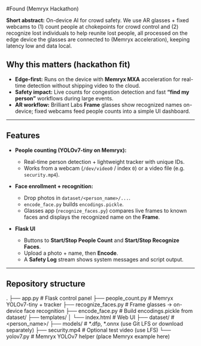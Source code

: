 #Found (Memryx Hackathon)

**Short abstract:** On-device AI for crowd safety. We use AR glasses + fixed webcams to (1) count people at chokepoints for crowd control and (2) recognize lost individuals to help reunite lost people, all processed on the edge device the glasses are connected to (Memryx acceleration), keeping latency low and data local.

## Why this matters (hackathon fit)
- **Edge-first:** Runs on the device with **Memryx MXA** acceleration for real-time detection without shipping video to the cloud.
- **Safety impact:** Live counts for congestion detection and fast **“find my person”** workflows during large events.
- **AR workflow:** Brilliant Labs **Frame** glasses show recognized names on-device; fixed webcams feed people counts into a simple UI dashboard.

---

## Features

- **People counting (YOLOv7-tiny on Memryx):**
  - Real-time person detection + lightweight tracker with unique IDs.
  - Works from a webcam (`/dev/video0` / index `0`) or a video file (e.g. `security.mp4`).

- **Face enrollment + recognition:**
  - Drop photos in `dataset/<person_name>/...`.
  - `encode_face.py` builds `encodings.pickle`.
  - Glasses app (`recognize_faces.py`) compares live frames to known faces and displays the recognized name on the **Frame**.

- **Flask UI**
  - Buttons to **Start/Stop People Count** and **Start/Stop Recognize Faces**.
  - Upload a photo + name, then **Encode**.
  - A **Safety Log** stream shows system messages and script output.

---

## Repository structure
.
├── app.py # Flask control panel 
├── people_count.py # Memryx YOLOv7-tiny + tracker
├── recognize_faces.py # Frame glasses -> on-device face recognition
├── encode_face.py # Build encodings.pickle from dataset/
├── templates/
│ └── index.html # Web UI
├── dataset/ # <person_name>/<photos>
├── models/ # *.dfp, *.onnx (use Git LFS or download separately)
├── security.mp4 # Optional test video (use LFS)
└── yolov7.py # Memryx YOLOv7 helper (place Memryx example here)
